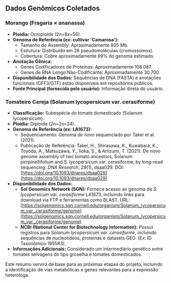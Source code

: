 ## Dados Genômicos Coletados

### Morango (Fragaria × ananassa)

- **Ploidia:** Octoploide (2n=8x=56).
- **Genoma de Referência (ex: cultivar 'Camarosa'):**
    - Tamanho do Assembly: Aproximadamente 805 Mb.
    - Estrutura: Distribuído em 28 pseudomoléculas (cromossomos).
    - Cobertura: Cobre aproximadamente 99% do genoma estimado.
- **Anotação Gênica:**
    - Genes Codificadores de Proteínas: Aproximadamente 108.087.
    - Genes de RNA Longo Não-Codificante: Aproximadamente 30.700.
- **Disponibilidade dos Dados:** Sequências de DNA (FASTA) e anotações funcionais (GFF3/GTF) estão disponíveis em repositórios públicos.
- **Fonte Principal (fornecida pelo usuário):** Informação direta do usuário.

### Tomateiro Cereja (Solanum lycopersicum var. cerasiforme)

- **Classificação:** Subespécie do tomate domesticado (Solanum lycopersicum).
- **Ploidia:** Diploide (2n=2x=24).
- **Genoma de Referência (ex: LA1673):**
    - Sequenciamento: Genoma _de novo_ sequenciado por Takei et al. (2021).
    - Publicação de Referência: Takei, H., Shirasawa, K., Kuwabara, K., Toyoda, A., Matsuzawa, Y., Iioka, S., & Ariizumi, T. (2021). De novo genome assembly of two tomato ancestors, Solanum pimpinellifolium and S. lycopersicum var. cerasiforme, by long-read sequencing. _DNA Research_, _28_(1), dsaa029. DOI: [https://doi.org/10.1093/dnares/dsaa029](https://doi.org/10.1093/dnares/dsaa029)
- **Disponibilidade dos Dados:**
    - **Sol Genomics Network (SGN):** Fornece acesso ao genoma de _S. lycopersicum var. cerasiforme_ LA1673, incluindo links para download via FTP e ferramentas como BLAST. URL: [https://solgenomics.sgn.cornell.edu/organism/Solanum_lycopersicum_var._cerasiforme/genome](https://solgenomics.sgn.cornell.edu/organism/Solanum_lycopersicum_var._cerasiforme/genome)
    - **NCBI (National Center for Biotechnology Information):** Possui registros para _Solanum lycopersicum var. cerasiforme_, incluindo sequências de nucleotídeos, proteínas e datasets GEO. (Ex: ID Taxonômico 195583).
- **Informações Adicionais:** Considerado um intermediário genético entre tomates selvagens do tipo groselha e tomates domesticados.

Este resumo servirá de base para as próximas etapas do projeto, incluindo a identificação de vias metabólicas e genes relevantes para a expressão heteróloga.

